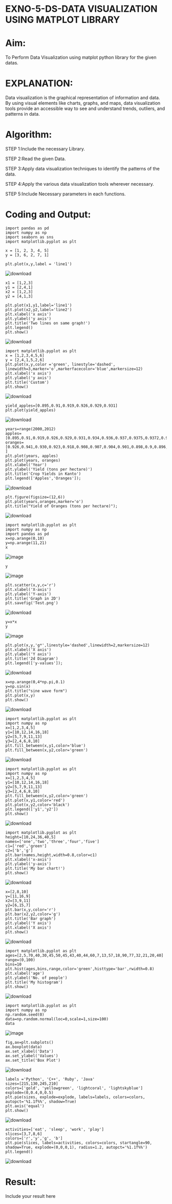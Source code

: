# EXNO-5-DS-DATA VISUALIZATION USING MATPLOT LIBRARY

# Aim:
  To Perform Data Visualization using matplot python library for the given datas.

# EXPLANATION:
Data visualization is the graphical representation of information and data. By using visual elements like charts, graphs, and maps, data visualization tools provide an accessible way to see and understand trends, outliers, and patterns in data.

# Algorithm:
STEP 1:Include the necessary Library.

STEP 2:Read the given Data.

STEP 3:Apply data visualization techniques to identify the patterns of the data.

STEP 4:Apply the various data visualization tools wherever necessary.

STEP 5:Include Necessary parameters in each functions.

# Coding and Output:
```
import pandas as pd
import numpy as np
import seaborn as sns
import matplotlib.pyplot as plt

x = [1, 2, 3, 4, 5]
y = [3, 6, 2, 7, 1]

plt.plot(x,y,label = 'line1')
```
![download](https://github.com/user-attachments/assets/cee9e69a-1c3b-48f9-ade2-65bde2af837f)
```
x1 = [1,2,3]
y1 = [2,4,1]
x2 = [1,2,3]
y2 = [4,1,3]

plt.plot(x1,y1,label='line1')
plt.plot(x2,y2,label='line2')
plt.xlabel('x axis')
plt.ylabel('y axis')
plt.title('Two lines on same graph!')
plt.legend()
plt.show()
```
![download](https://github.com/user-attachments/assets/de7e15db-1cb5-4731-a64d-efa73a9ec91f)
```
import matplotlib.pyplot as plt
x = [1,2,3,4,5,6]
y = [2,4,1,5,2,6]
plt.plot(x,y,color ='green', linestyle='dashed', linewidth=3,marker='o',markerfacecolor='blue',markersize=12)
plt.xlabel('x axis')
plt.ylabel('y axis')
plt.title('Custom')
plt.show()
```
![download](https://github.com/user-attachments/assets/d31c7c82-9df5-4d1e-a546-31b745365015)
```
yield_apples=[0.895,0.91,0.919,0.926,0.929,0.931]
plt.plot(yield_apples)
```
![download](https://github.com/user-attachments/assets/dcf495b7-adaa-4940-aab7-14231938f66c)
```
years=range(2000,2012)
apples=[0.895,0.91,0.919,0.926,0.929,0.931,0.934,0.936,0.937,0.9375,0.9372,0.939]
oranges=[0.926,0.941,0.930,0.923,0.918,0.908,0.907,0.904,0.901,0.898,0.9,0.896, ]
plt.plot(years, apples)
plt.plot(years, oranges)
plt.xlabel('Year')
plt.ylabel('Yield (tons per hectare)')
plt.title('Crop Yields in Kanto')
plt.legend(['Apples','Oranges']);
```
![download](https://github.com/user-attachments/assets/1a1569b4-b9dd-4f43-b693-e3896e5b3794)
```
plt.figure(figsize=(12,6))
plt.plot(years,oranges,marker='o')
plt.title("Yield of Oranges (tons per hectare)");
```
![download](https://github.com/user-attachments/assets/4385307a-251a-4db3-81d2-a535a7be4fa2)
```
import matplotlib.pyplot as plt
import numpy as np
import pandas as pd
x=np.arange(0,10)
y=np.arange(11,21)
x
```
![image](https://github.com/user-attachments/assets/946624cf-74fd-4a0f-97cc-a39418c22203)
```
y
```
![image](https://github.com/user-attachments/assets/4a63270b-8324-4242-a63d-d8871c6b65fd)
```
plt.scatter(x,y,c='r')
plt.xlabel('X-axis')
plt.ylabel('Y-axis')
plt.title('Graph in 2D')
plt.savefig('Test.png')
```
![download](https://github.com/user-attachments/assets/a3f0198f-fc47-4ebf-9cd5-d25ed9ce9789)
```
y=x*x
y
```
![image](https://github.com/user-attachments/assets/afed580d-ad49-4d31-a9ad-81ac8dc7079d)
```
plt.plot(x,y,'g*',linestyle='dashed',linewidth=2,markersize=12)
plt.xlabel('X axis')
plt.ylabel('Y axis')
plt.title('2d Diagram')
plt.legend(['y-values']);
```
![download](https://github.com/user-attachments/assets/e1d6df7d-265d-4892-8479-73a72f58b041)
```
x=np.arange(0,4*np.pi,0.1)
y=np.sin(x)
plt.title("sine wave form")
plt.plot(x,y)
plt.show()
```
![download](https://github.com/user-attachments/assets/9a752c25-afb4-41a3-a366-ab94afa6646c)
```
import matplotlib.pyplot as plt
import numpy as np
x=[1,2,3,4,5]
y1=[10,12,14,16,18]
y2=[5,7,9,11,13]
y3=[2,4,6,8,10]
plt.fill_between(x,y1,color='blue')
plt.fill_between(x,y2,color='green')
```
![download](https://github.com/user-attachments/assets/da8e2f8f-9dcb-44e7-a63c-bc9b368a4872)
```
import matplotlib.pyplot as plt
import numpy as np
x=[1,2,3,4,5]
y1=[10,12,14,16,18]
y2=[5,7,9,11,13]
y3=[2,4,6,8,10]
plt.fill_between(x,y2,color='green')
plt.plot(x,y1,color='red')
plt.plot(x,y2,color='black')
plt.legend(['y1','y2'])
plt.show()
```
![download](https://github.com/user-attachments/assets/2489ef2a-524f-44df-929e-53b8e6d39ff4)
```
import matplotlib.pyplot as plt
height=[10,24,36,40,5]
names=['one','two','three','four','five']
c1=['red','green']
c2=['b','g']
plt.bar(names,height,width=0.8,color=c1)
plt.xlabel('x-axis')
plt.ylabel('y-axis')
plt.title('My bar chart!')
plt.show()
```
![download](https://github.com/user-attachments/assets/3f82ddd5-b52d-44aa-8f70-4da65b41ad0e)
```
x=[2,8,10]
y=[11,16,9]
x2=[3,9,11]
y2=[6,15,7]
plt.bar(x,y,color='r')
plt.bar(x2,y2,color='g')
plt.title('Bar graph')
plt.ylabel('Y axis')
plt.xlabel('X axis')
plt.show()
```
![download](https://github.com/user-attachments/assets/06d3f986-e420-438c-94b0-0bc4331b4cd0)
```
import matplotlib.pyplot as plt
ages=[2,5,70,40,30,45,50,45,43,40,44,60,7,13,57,18,90,77,32,21,20,40]
range=(0,100)
bins=10
plt.hist(ages,bins,range,color='green',histtype='bar',rwidth=0.8)
plt.xlabel('age')
plt.ylabel('No. of people')
plt.title('My histogram')
plt.show()
```
![download](https://github.com/user-attachments/assets/759900a4-0743-45b7-98de-ab49f0311324)
```
import matplotlib.pyplot as plt
import numpy as np
np.random.seed(0)
data=np.random.normal(loc=0,scale=1,size=100)
data
```
![image](https://github.com/user-attachments/assets/efd61487-ad3d-4ad0-bf73-961eaf8c4611)
```
fig,ax=plt.subplots()
ax.boxplot(data)
ax.set_xlabel('Data')
ax.set_ylabel('Values')
ax.set_title('Box Plot')
```
![download](https://github.com/user-attachments/assets/a7cb3a4a-8fc9-4ef4-a88d-882aa7d72426)
```
labels ='Python', 'C++', 'Ruby', 'Java'
sizes=[215,130,245,210]
colors=['gold', 'yellowgreen', 'lightcoral', 'lightskyblue']
explode=(0,0.4,0,0.5)
plt.pie(sizes, explode=explode, labels=labels, colors=colors, autopct='%1.1f%%', shadow=True)
plt.axis('equal')
plt.show()
```
![download](https://github.com/user-attachments/assets/bca9f7f4-9266-46f1-8e4c-40e6d5675ab2)
```
activities=['eat', 'sleep', 'work', 'play']
slices=[3,7,8,6]
colors=['r','y','g', 'b']
plt.pie(slices, labels=activities, colors=colors, startangle=90, shadow=True, explode=(0,0,0,1), radius=1.2, autopct='%1.1f%%') 
plt.legend()
```
![download](https://github.com/user-attachments/assets/0e7a0061-b73e-4abd-ba8e-3ce09515aa48)

# Result:
 Include your result here
